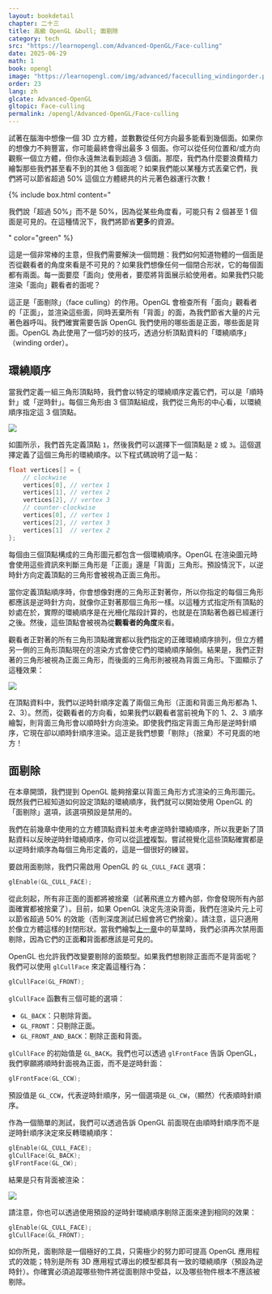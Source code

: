 ```yaml
---
layout: bookdetail
chapter: 二十三
title: 高級 OpenGL &bull; 面剔除
category: tech
src: "https://learnopengl.com/Advanced-OpenGL/Face-culling"
date: 2025-06-29
math: 1
book: opengl
image: "https://learnopengl.com/img/advanced/faceculling_windingorder.png"
order: 23
lang: zh
glcate: Advanced-OpenGL
gltopic: Face-culling
permalink: /opengl/Advanced-OpenGL/Face-culling
---
```


試著在腦海中想像一個 3D 立方體，並數數從任何方向最多能看到幾個面。如果你的想像力不夠豐富，你可能最終會得出最多 3 個面。你可以從任何位置和/或方向觀察一個立方體，但你永遠無法看到超過 3 個面。那麼，我們為什麼要浪費精力繪製那些我們甚至看不到的其他 3 個面呢？如果我們能以某種方式丟棄它們，我們將可以節省超過 50% 這個立方體總共的片元著色器運行次數！

{% include box.html content="

我們說「超過 50%」而不是 50%，因為從某些角度看，可能只有 2 個甚至 1 個面是可見的。在這種情況下，我們將節省**更多**的資源。

" color="green" %}

這是一個非常棒的主意，但我們需要解決一個問題：我們如何知道物體的一個面是否從觀看者的角度來看是不可見的？如果我們想像任何一個閉合形狀，它的每個面都有兩面。每一面要麼「面向」使用者，要麼將背面展示給使用者。如果我們只能渲染「面向」觀看者的面呢？

這正是「面剔除」（face culling）的作用。OpenGL 會檢查所有「面向」觀看者的「正面」，並渲染這些面，同時丟棄所有「背面」的面，為我們節省大量的片元著色器呼叫。我們確實需要告訴 OpenGL 我們使用的哪些面是正面，哪些面是背面。OpenGL 為此使用了一個巧妙的技巧，透過分析頂點資料的「環繞順序」（winding order）。

## 環繞順序

當我們定義一組三角形頂點時，我們會以特定的環繞順序定義它們，可以是「順時針」或「逆時針」。每個三角形由 3 個頂點組成，我們從三角形的中心看，以環繞順序指定這 3 個頂點。

![](https://learnopengl.com/img/advanced/faceculling_windingorder.png)

如圖所示，我們首先定義頂點 `1`，然後我們可以選擇下一個頂點是 `2` 或 `3`。這個選擇定義了這個三角形的環繞順序。以下程式碼說明了這一點：

```cpp
float vertices[] = {
    // clockwise
    vertices[0], // vertex 1
    vertices[1], // vertex 2
    vertices[2], // vertex 3
    // counter-clockwise
    vertices[0], // vertex 1
    vertices[2], // vertex 3
    vertices[1]  // vertex 2
};
```

每個由三個頂點構成的三角形圖元都包含一個環繞順序。OpenGL 在渲染圖元時會使用這些資訊來判斷三角形是「正面」還是「背面」三角形。預設情況下，以逆時針方向定義頂點的三角形會被視為正面三角形。

當你定義頂點順序時，你會想像對應的三角形正對著你，所以你指定的每個三角形都應該是逆時針方向，就像你正對著那個三角形一樣。以這種方式指定所有頂點的妙處在於，實際的環繞順序是在光柵化階段計算的，也就是在頂點著色器已經運行之後。然後，這些頂點會被視為從**觀看者的角度**來看。

觀看者正對著的所有三角形頂點確實都以我們指定的正確環繞順序排列，但立方體另一側的三角形頂點現在的渲染方式會使它們的環繞順序顛倒。結果是，我們正對著的三角形被視為正面三角形，而後面的三角形則被視為背面三角形。下圖顯示了這種效果：

![](https://learnopengl.com/img/advanced/faceculling_frontback.png)

在頂點資料中，我們以逆時針順序定義了兩個三角形（正面和背面三角形都為 1、2、3）。然而，從觀看者的方向看，如果我們以觀看者當前視角下的 1、2、3 順序繪製，則背面三角形會以順時針方向渲染。即使我們指定背面三角形是逆時針順序，它現在卻以順時針順序渲染。這正是我們想要「剔除」（捨棄）不可見面的地方！

## 面剔除

在本章開頭，我們提到 OpenGL 能夠捨棄以背面三角形方式渲染的三角形圖元。既然我們已經知道如何設定頂點的環繞順序，我們就可以開始使用 OpenGL 的「面剔除」選項，該選項預設是禁用的。

我們在前幾章中使用的立方體頂點資料並未考慮逆時針環繞順序，所以我更新了頂點資料以反映逆時針環繞順序，你可以從[這裡](https://learnopengl.com/code_viewer.php?code=advanced/faceculling_vertexdata)複製。嘗試視覺化這些頂點確實都是以逆時針順序為每個三角形定義的，這是一個很好的練習。

要啟用面剔除，我們只需啟用 OpenGL 的 `GL_CULL_FACE` 選項：

```cpp
glEnable(GL_CULL_FACE);
```

從此刻起，所有非正面的面都將被捨棄（試著飛進立方體內部，你會發現所有內部面確實都被捨棄了）。目前，如果 OpenGL 決定先渲染背面，我們在渲染片元上可以節省超過 50% 的效能（否則深度測試已經會將它們捨棄）。請注意，這只適用於像立方體這樣的封閉形狀。當我們繪製[上一章](/opengl/Advanced-OpenGL/Blending)中的草葉時，我們必須再次禁用面剔除，因為它們的正面**和**背面都應該是可見的。

OpenGL 也允許我們改變要剔除的面類型。如果我們想剔除正面而不是背面呢？我們可以使用 `glCullFace` 來定義這種行為：

```cpp
glCullFace(GL_FRONT);
```

`glCullFace` 函數有三個可能的選項：

- `GL_BACK`：只剔除背面。
- `GL_FRONT`：只剔除正面。
- `GL_FRONT_AND_BACK`：剔除正面和背面。

`glCullFace` 的初始值是 `GL_BACK`。我們也可以透過 `glFrontFace` 告訴 OpenGL，我們寧願將順時針面視為正面，而不是逆時針面：

```cpp
glFrontFace(GL_CCW);
```

預設值是 `GL_CCW`，代表逆時針順序，另一個選項是 `GL_CW`，（顯然）代表順時針順序。

作為一個簡單的測試，我們可以透過告訴 OpenGL 前面現在由順時針順序而不是逆時針順序決定來反轉環繞順序：

```cpp
glEnable(GL_CULL_FACE);
glCullFace(GL_BACK);
glFrontFace(GL_CW);
```

結果是只有背面被渲染：

![](https://learnopengl.com/img/advanced/faceculling_reverse.png)

請注意，你也可以透過使用預設的逆時針環繞順序剔除正面來達到相同的效果：

```cpp
glEnable(GL_CULL_FACE);
glCullFace(GL_FRONT);
```

如你所見，面剔除是一個極好的工具，只需極少的努力即可提高 OpenGL 應用程式的效能；特別是所有 3D 應用程式導出的模型都具有一致的環繞順序（預設為逆時針）。你確實必須追蹤哪些物件將從面剔除中受益，以及哪些物件根本不應該被剔除。
